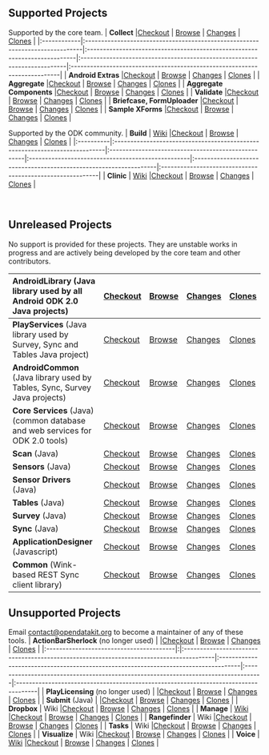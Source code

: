 ## Supported Projects ##
Supported by the core team.
| **Collect** |[Checkout](http://code.google.com/p/opendatakit/source/checkout?repo=collect) | [Browse](http://code.google.com/p/opendatakit/source/browse?repo=collect) | [Changes](http://code.google.com/p/opendatakit/source/list?repo=collect) | [Clones](http://code.google.com/p/opendatakit/source/clones?repo=collect) |
|:------------|:-----------------------------------------------------------------------------|:--------------------------------------------------------------------------|:-------------------------------------------------------------------------|:--------------------------------------------------------------------------|
| **Android Extras**  |[Checkout](http://code.google.com/p/opendatakit/source/checkout?repo=androidextras) | [Browse](http://code.google.com/p/opendatakit/source/browse?repo=androidextras) | [Changes](http://code.google.com/p/opendatakit/source/list?repo=androidextras) | [Clones](http://code.google.com/p/opendatakit/source/clones?repo=androidextras) |
| **Aggregate** |[Checkout](http://code.google.com/p/opendatakit/source/checkout?repo=aggregate) | [Browse](http://code.google.com/p/opendatakit/source/browse?repo=aggregate) | [Changes](http://code.google.com/p/opendatakit/source/list?repo=aggregate) | [Clones](http://code.google.com/p/opendatakit/source/clones?repo=aggregate) |
| **Aggregate Components**  |[Checkout](http://code.google.com/p/opendatakit/source/checkout?repo=components) | [Browse](http://code.google.com/p/opendatakit/source/browse?repo=components) | [Changes](http://code.google.com/p/opendatakit/source/list?repo=components) | [Clones](http://code.google.com/p/opendatakit/source/clones?repo=components) |
| **Validate** |[Checkout](http://code.google.com/p/opendatakit/source/checkout?repo=validate) | [Browse](http://code.google.com/p/opendatakit/source/browse?repo=validate) | [Changes](http://code.google.com/p/opendatakit/source/list?repo=validate) | [Clones](http://code.google.com/p/opendatakit/source/clones?repo=validate) |
| **Briefcase, FormUploader** |[Checkout](http://code.google.com/p/opendatakit/source/checkout?repo=briefcase) | [Browse](http://code.google.com/p/opendatakit/source/browse?repo=briefcase) | [Changes](http://code.google.com/p/opendatakit/source/list?repo=briefcase) | [Clones](http://code.google.com/p/opendatakit/source/clones?repo=briefcase) |
| **Sample XForms** |[Checkout](http://code.google.com/p/opendatakit/source/checkout?repo=forms)   | [Browse](http://code.google.com/p/opendatakit/source/browse?repo=forms)   | [Changes](http://code.google.com/p/opendatakit/source/list?repo=forms)   | [Clones](http://code.google.com/p/opendatakit/source/clones?repo=forms)   |

Supported by the ODK community.
| **Build** | [Wiki](https://github.com/clint-tseng/odkbuild/blob/master/README.textile) |[Checkout](https://github.com/clint-tseng/odkbuild) | [Browse](https://github.com/clint-tseng/odkbuild) | [Changes](https://github.com/clint-tseng/odkbuild/commits/master) | [Clones](https://github.com/clint-tseng/odkbuild/network) |
|:----------|:---------------------------------------------------------------------------|:---------------------------------------------------|:--------------------------------------------------|:------------------------------------------------------------------|:----------------------------------------------------------|
| **Clinic** | [Wiki](http://code.google.com/p/opendatakit/wiki/ODKClinic)                |[Checkout](http://code.google.com/p/opendatakit/source/checkout?repo=clinic) | [Browse](http://code.google.com/p/opendatakit/source/browse?repo=clinic) | [Changes](http://code.google.com/p/opendatakit/source/list?repo=clinic) | [Clones](http://code.google.com/p/opendatakit/source/clones?repo=clinic) |

<br />

## Unreleased Projects ##

No support is provided for these projects. They are unstable works in progress and are actively being developed by the core team and other contributors.

| **AndroidLibrary** (Java library used by all Android ODK 2.0 Java projects) |[Checkout](http://code.google.com/p/opendatakit/source/checkout?repo=androidlibrary) | [Browse](http://code.google.com/p/opendatakit/source/browse?repo=androidlibrary) | [Changes](http://code.google.com/p/opendatakit/source/list?repo=androidlibrary) | [Clones](http://code.google.com/p/opendatakit/source/clones?repo=androidlibrary) |
|:----------------------------------------------------------------------------|:------------------------------------------------------------------------------------|:---------------------------------------------------------------------------------|:--------------------------------------------------------------------------------|:---------------------------------------------------------------------------------|
| **PlayServices** (Java library used by Survey, Sync and Tables Java project) |[Checkout](http://code.google.com/p/opendatakit/source/checkout?repo=playservices)   | [Browse](http://code.google.com/p/opendatakit/source/browse?repo=playservices)   | [Changes](http://code.google.com/p/opendatakit/source/list?repo=playservices)   | [Clones](http://code.google.com/p/opendatakit/source/clones?repo=playservices)   |
| **AndroidCommon** (Java library used by Tables, Sync, Survey Java projects) |[Checkout](http://code.google.com/p/opendatakit/source/checkout?repo=androidcommon)  | [Browse](http://code.google.com/p/opendatakit/source/browse?repo=androidcommon)  | [Changes](http://code.google.com/p/opendatakit/source/list?repo=androidcommon)  | [Clones](http://code.google.com/p/opendatakit/source/clones?repo=androidcommon)  |
| **Core Services** (Java) (common database and web services for ODK 2.0 tools) |[Checkout](http://code.google.com/p/opendatakit/source/checkout?repo=core)           | [Browse](http://code.google.com/p/opendatakit/source/browse?repo=core)           | [Changes](http://code.google.com/p/opendatakit/source/list?repo=core)           | [Clones](http://code.google.com/p/opendatakit/source/clones?repo=core)           |
| **Scan** (Java)                                                             |[Checkout](http://code.google.com/p/opendatakit/source/checkout?repo=scan)           | [Browse](http://code.google.com/p/opendatakit/source/browse?repo=scan)           | [Changes](http://code.google.com/p/opendatakit/source/list?repo=scan)           | [Clones](http://code.google.com/p/opendatakit/source/clones?repo=scan)           |
| **Sensors** (Java)                                                          |[Checkout](http://code.google.com/p/opendatakit/source/checkout?repo=sensors)        | [Browse](http://code.google.com/p/opendatakit/source/browse?repo=sensors)        | [Changes](http://code.google.com/p/opendatakit/source/list?repo=sensors)        | [Clones](http://code.google.com/p/opendatakit/source/clones?repo=sensors)        |
| **Sensor Drivers** (Java)                                                   |[Checkout](http://code.google.com/p/opendatakit/source/checkout?repo=sensordrivers)  | [Browse](http://code.google.com/p/opendatakit/source/browse?repo=sensordrivers)  | [Changes](http://code.google.com/p/opendatakit/source/list?repo=sensordrivers)  | [Clones](http://code.google.com/p/opendatakit/source/clones?repo=sensordrivers)  |
| **Tables** (Java)                                                           |[Checkout](http://code.google.com/p/opendatakit/source/checkout?repo=tables)         | [Browse](http://code.google.com/p/opendatakit/source/browse?repo=tables)         | [Changes](http://code.google.com/p/opendatakit/source/list?repo=tables)         | [Clones](http://code.google.com/p/opendatakit/source/clones?repo=tables)         |
| **Survey** (Java)                                                           |[Checkout](http://code.google.com/p/opendatakit/source/checkout?repo=survey)         | [Browse](http://code.google.com/p/opendatakit/source/browse?repo=survey)         | [Changes](http://code.google.com/p/opendatakit/source/list?repo=survey)         | [Clones](http://code.google.com/p/opendatakit/source/clones?repo=survey)         |
| **Sync** (Java)                                                             |[Checkout](http://code.google.com/p/opendatakit/source/checkout?repo=sync)           | [Browse](http://code.google.com/p/opendatakit/source/browse?repo=sync)           | [Changes](http://code.google.com/p/opendatakit/source/list?repo=sync)           | [Clones](http://code.google.com/p/opendatakit/source/clones?repo=sync)           |
| **ApplicationDesigner** (Javascript)                                        |[Checkout](http://code.google.com/p/opendatakit/source/checkout?repo=survey-js)      | [Browse](http://code.google.com/p/opendatakit/source/browse?repo=survey-js)      | [Changes](http://code.google.com/p/opendatakit/source/list?repo=survey-js)      | [Clones](http://code.google.com/p/opendatakit/source/clones?repo=survey-js)      |
| **Common** (Wink-based REST Sync client library)                            |[Checkout](http://code.google.com/p/opendatakit/source/checkout?repo=common)         | [Browse](http://code.google.com/p/opendatakit/source/browse?repo=common)         | [Changes](http://code.google.com/p/opendatakit/source/list?repo=common)         | [Clones](http://code.google.com/p/opendatakit/source/clones?repo=common)         |

## Unsupported Projects ##
Email [contact@opendatakit.org](mailto:contact@opendatakit.org) to become a maintainer of any of these tools.
| **ActionBarSherlock** (no longer used)  | |[Checkout](http://code.google.com/p/opendatakit/source/checkout?repo=actionbarsherlock) | [Browse](http://code.google.com/p/opendatakit/source/browse?repo=actionbarsherlock) | [Changes](http://code.google.com/p/opendatakit/source/list?repo=actionbarsherlock) | [Clones](http://code.google.com/p/opendatakit/source/clones?repo=actionbarsherlock) |
|:----------------------------------------|:|:---------------------------------------------------------------------------------------|:------------------------------------------------------------------------------------|:-----------------------------------------------------------------------------------|:------------------------------------------------------------------------------------|
| **PlayLicensing** (no longer used)      | |[Checkout](http://code.google.com/p/opendatakit/source/checkout?repo=playlicensing)     | [Browse](http://code.google.com/p/opendatakit/source/browse?repo=playlicensing)     | [Changes](http://code.google.com/p/opendatakit/source/list?repo=playlicensing)     | [Clones](http://code.google.com/p/opendatakit/source/clones?repo=playlicensing)     |
| **Submit** (Java)                       | |[Checkout](http://code.google.com/p/opendatakit/source/checkout?repo=submit)            | [Browse](http://code.google.com/p/opendatakit/source/browse?repo=submit)            | [Changes](http://code.google.com/p/opendatakit/source/list?repo=submit)            | [Clones](http://code.google.com/p/opendatakit/source/clones?repo=submit)            |
| **Dropbox**                             | Wiki |[Checkout](http://code.google.com/p/opendatakit/source/checkout?repo=dropbox)           | [Browse](http://code.google.com/p/opendatakit/source/browse?repo=dropbox)           | [Changes](http://code.google.com/p/opendatakit/source/list?repo=dropbox)           | [Clones](http://code.google.com/p/opendatakit/source/clones?repo=dropbox)           |
| **Manage**                              | [Wiki](http://code.google.com/p/opendatakit/wiki/ODKManage) |[Checkout](http://code.google.com/p/opendatakit/source/checkout?repo=manage)            | [Browse](http://code.google.com/p/opendatakit/source/browse?repo=manage)            | [Changes](http://code.google.com/p/opendatakit/source/list?repo=manage)            | [Clones](http://code.google.com/p/opendatakit/source/clones?repo=manage)            |
| **Rangefinder**                         | Wiki |[Checkout](http://code.google.com/p/opendatakit/source/checkout?repo=rangefinder)       | [Browse](http://code.google.com/p/opendatakit/source/browse?repo=rangefinder)       | [Changes](http://code.google.com/p/opendatakit/source/list?repo=rangefinder)       | [Clones](http://code.google.com/p/opendatakit/source/clones?repo=rangefinder)       |
| **Tasks**                               | Wiki |[Checkout](http://code.google.com/p/opendatakit/source/checkout?repo=tasks)             | [Browse](http://code.google.com/p/opendatakit/source/browse?repo=tasks)             | [Changes](http://code.google.com/p/opendatakit/source/list?repo=tasks)             | [Clones](http://code.google.com/p/opendatakit/source/clones?repo=tasks)             |
| **Visualize**                           | Wiki |[Checkout](http://code.google.com/p/opendatakit/source/checkout?repo=visualize)         | [Browse](http://code.google.com/p/opendatakit/source/browse?repo=visualize)         | [Changes](http://code.google.com/p/opendatakit/source/list?repo=visualize)         | [Clones](http://code.google.com/p/opendatakit/source/clones?repo=visualize)         |
| **Voice**                               | [Wiki](http://code.google.com/p/opendatakit/wiki/ODKVoice) |[Checkout](http://code.google.com/p/opendatakit/source/checkout?repo=voice)             | [Browse](http://code.google.com/p/opendatakit/source/browse?repo=voice)             | [Changes](http://code.google.com/p/opendatakit/source/list?repo=voice)             | [Clones](http://code.google.com/p/opendatakit/source/clones?repo=voice)             |